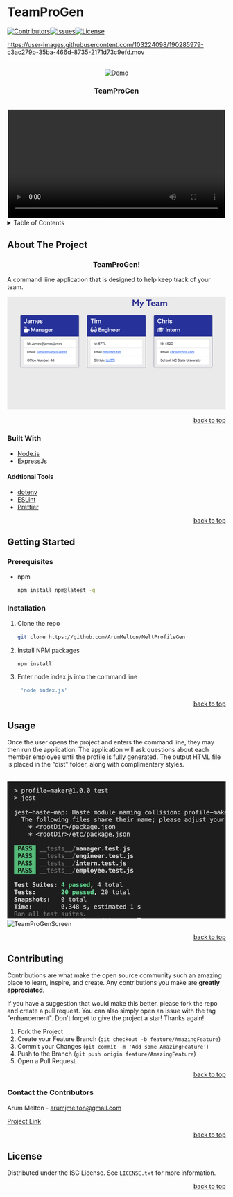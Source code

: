 # TeamProGen

<div id="top"></div>

[![Contributors][contributors-shield]][contributors-url][![Issues][issues-shield]][issues-url][![License][license-shield]](./LICENSE.txt)




https://user-images.githubusercontent.com/103224098/190285979-c3ac279b-35ba-466d-8735-2171d73c9efd.mov






<br />
<div align="center">
  <a href="https://github.com/ArumMelton/MeltProfileGen">
    <img src="./Demo/GeneratedHTMLDemo.png" alt="Demo" width="250" height="250">
  </a>

<h3 align="center">TeamProGen</h3>
<br>
<video src="./Demo/MeltProfileGenWalkthrough" width="500" height="auto">
  <p align="center">
    TeamProGen allows the user to generate a team profile by invoking the application through the command terminal and answering the prompted questions.
    <br />
    <br />
    <a href="https://github.com/ArumMelton/MeltProfileGen"><strong>Explore the docs »</strong></a>
    <br />
    <br />
    ·
    <a href="https://github.com/ArumMelton/MeltProfileGen/issues?q=is%3Aissue+is%3Aopen+sort%3Aupdated-desc">Report Bug</a>
    ·
    <a href="https://github.com/ArumMelton/MeltProfileGen/issues?q=is%3Aissue+is%3Aopen+sort%3Aupdated-desc">Request Feature</a>
  </p>
</div>



<!-- TABLE OF CONTENTS -->
<details>
  <summary>Table of Contents</summary>
  <ol>
    <li>
      <a href="#about-the-project">About The Project</a>
      <ul>
        <li><a href="#built-with">Built With</a></li>
      </ul>
    </li>
    <li>
      <a href="#getting-started">Getting Started</a>
      <ul>
        <li><a href="#prerequisites">Prerequisites</a></li>
        <li><a href="#installation">Installation</a></li>
      </ul>
    </li>
    <li><a href="#usage">Usage</a></li>
    <li><a href="#contributing">Contributing</a></li>
    <li><a href="#contact-the-contributors">Contact</a></li>
    <li><a href="#license">License</a></li>
  </ol>
</details>


## About The Project
<h3 align="center">TeamProGen!</h3>



A command liine application that is designed to help keep track of your team. 
<br/>

![TeamScreen](/Demo/imgs/GeneratedHTMLDemo.png)


<p align="right"><a href="#top">back to top</a></p>



### Built With

* [Node.js](https://nodejs.org/en/)
* [ExpressJs](https://expressjs.com/)

#### Addtional Tools


* [dotenv](https://eslint.org/)
* [ESLint](https://eslint.org/)
* [Prettier](https://eslint.org/)





<p align="right"><a href="#top">back to top</a></p>




## Getting Started

### Prerequisites

* npm
  ```sh
  npm install npm@latest -g
  ```

### Installation

1. Clone the repo
   ```sh
   git clone https://github.com/ArumMelton/MeltProfileGen
   ```
2. Install NPM packages
   ```sh
   npm install
   ```
3. Enter node index.js into the command line
   ```js
    'node index.js'
   ```

<p align="right"><a href="#top">back to top</a></p>


## Usage


Once the user opens the project and enters the command line, they may then run the application. The application will ask questions about each member employee until the profile is fully generated. The output HTML file is placed in the "dist" folder, along with complimentary styles.
<br/>
<br/>

![TeamProGenScreen](/Demo/imgs/DemoScreen1.png)
![TeamProGenScreen](/Demo/imgs/DemoScreen2.png.png)




<p align="right"><a href="#top">back to top</a></p>



## Contributing

Contributions are what make the open source community such an amazing place to learn, inspire, and create. Any contributions you make are **greatly appreciated**.

If you have a suggestion that would make this better, please fork the repo and create a pull request. You can also simply open an issue with the tag "enhancement".
Don't forget to give the project a star! Thanks again!

1. Fork the Project
2. Create your Feature Branch (`git checkout -b feature/AmazingFeature`)
3. Commit your Changes (`git commit -m 'Add some AmazingFeature'`)
4. Push to the Branch (`git push origin feature/AmazingFeature`)
5. Open a Pull Request

<p align="right"><a href="#top">back to top</a></p>

<!-- CONTACT -->
### Contact the Contributors


Arum Melton - arumjmelton@gmail.com





[Project Link](https://github.com/ArumMelton/MeltProfileGen)

<p align="right"><a href="#top">back to top</a></p>

<!-- LICENSE -->
## License

Distributed under the ISC License. See `LICENSE.txt` for more information.

<p align="right"><a href="#top">back to top</a></p>


<!-- MARKDOWN LINKS & IMAGES -->
[contributors-shield]: https://img.shields.io/badge/TeamProGen-View%20Contributors-brightgreen
[contributors-url]: https://github.com/ArumMelton/MeltProfileGen/graphs/contributors
[issues-shield]: https://img.shields.io/badge/TeamProGen-View%20Issues-red
[issues-url]: https://github.com/ArumMelton/MeltProfileGen/issues
[license-shield]: https://img.shields.io/badge/license-ISC-green
[license-url]: https://github.com/ArumMelton/MeltProfileGen/blob/Readme/LICENSE.txt
